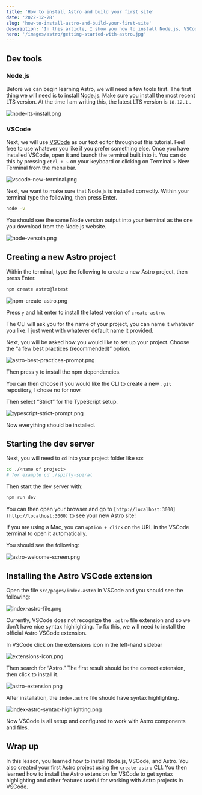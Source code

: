 ```yaml
---
title: 'How to install Astro and build your first site'
date: '2022-12-28'
slug: 'how-to-install-astro-and-build-your-first-site'
description: 'In this article, I show you how to install Node.js, VSCode, & Astro and build your first site.'
hero: '/images/astro/getting-started-with-astro.jpg'
---
```


## Dev tools

### Node.js

Before we can begin learning Astro, we will need a few tools first. The first thing we will need is to install [Node.js](https://nodejs.org/en/). Make sure you install the most recent LTS version. At the time I am writing this, the latest LTS version is `18.12.1` .

![node-lts-install.png](/images/astro/how-to-install-astro-and-build-your-first-site/node-lts-install.webp)

### VSCode

Next, we will use [VSCode](https://code.visualstudio.com/) as our text editor throughout this tutorial. Feel free to use whatever you like if you prefer something else. Once you have installed VSCode, open it and launch the terminal built into it. You can do this by pressing `ctrl + ~` on your keyboard or clicking on Terminal > New Terminal from the menu bar.

![vscode-new-terminal.png](/images/astro/how-to-install-astro-and-build-your-first-site/vscode-new-terminal.webp)

Next, we want to make sure that Node.js is installed correctly. Within your terminal type the following, then press Enter.

```bash
node -v
```

You should see the same Node version output into your terminal as the one you download from the Node.js website.

![node-versoin.png](/images/astro/how-to-install-astro-and-build-your-first-site/node-versoin.webp)

## Creating a new Astro project

Within the terminal, type the following to create a new Astro project, then press Enter.

```bash
npm create astro@latest
```

![npm-create-astro.png](/images/astro/how-to-install-astro-and-build-your-first-site/npm-create-astro.webp)

Press `y` and hit enter to install the latest version of `create-astro`.

The CLI will ask you for the name of your project, you can name it whatever you like. I just went with whatever default name it provided.

Next, you will be asked how you would like to set up your project. Choose the “a few best practices (recommended)” option.

![astro-best-practices-prompt.png](/images/astro/how-to-install-astro-and-build-your-first-site/astro-best-practices-prompt.webp)

Then press `y` to install the npm dependencies.

You can then choose if you would like the CLI to create a new `.git` repository, I chose no for now.

Then select “Strict” for the TypeScript setup.

![typescript-strict-prompt.png](/images/astro/how-to-install-astro-and-build-your-first-site/typescript-strict-prompt.webp)

Now everything should be installed.

## Starting the dev server

Next, you will need to `cd` into your project folder like so:

```bash
cd ./<name of project>
# for example cd ./spiffy-spiral
```

Then start the dev server with:

```bash
npm run dev
```

You can then open your browser and go to `[http://localhost:3000](http://localhost:3000)` to see your new Astro site!

If you are using a Mac, you can `option + click` on the URL in the VSCode terminal to open it automatically.

You should see the following:

![astro-welcome-screen.png](/images/astro/how-to-install-astro-and-build-your-first-site/astro-welcome-screen.webp)

## Installing the Astro VSCode extension

Open the file `src/pages/index.astro` in VSCode and you should see the following:

![index-astro-file.png](/images/astro/how-to-install-astro-and-build-your-first-site/index-astro-file.webp)

Currently, VSCode does not recognize the `.astro` file extension and so we don’t have nice syntax highlighting. To fix this, we will need to install the official Astro VSCode extension.

In VSCode click on the extensions icon in the left-hand sidebar

![extensions-icon.png](/images/astro/how-to-install-astro-and-build-your-first-site/extensions-icon.webp)

Then search for “Astro.” The first result should be the correct extension, then click to install it.

![astro-extension.png](/images/astro/how-to-install-astro-and-build-your-first-site/astro-extension.webp)

After installation, the `index.astro` file should have syntax highlighting.

![index-astro-syntax-highlighting.png](/images/astro/how-to-install-astro-and-build-your-first-site/index-astro-syntax-highlighting.webp)

Now VSCode is all setup and configured to work with Astro components and files.

## Wrap up

In this lesson, you learned how to install Node.js, VSCode, and Astro. You also created your first Astro project using the `create-astro` CLI. You then learned how to install the Astro extension for VSCode to get syntax highlighting and other features useful for working with Astro projects in VSCode.
